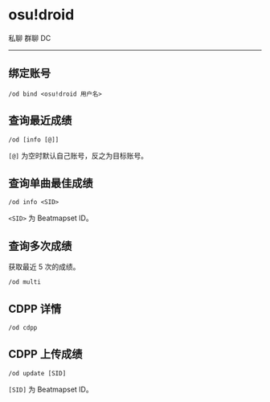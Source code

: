 # osu!droid
<span class="span-friend">私聊</span>
<span class="span-group">群聊</span>
<span class="span-discord">DC</span>

---

## 绑定账号
```
/od bind <osu!droid 用户名>
```

## 查询最近成绩
```
/od [info [@]]
```
`[@]` 为空时默认自己账号，反之为目标账号。

## 查询单曲最佳成绩
```
/od info <SID>
```
`<SID>` 为 Beatmapset ID。

## 查询多次成绩
获取最近 5 次的成绩。
```
/od multi
```

## CDPP 详情
```
/od cdpp
```

## CDPP 上传成绩
```
/od update [SID]
```
`[SID]` 为 Beatmapset ID。